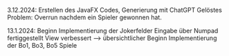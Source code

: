 3.12.2024:
Erstellen des JavaFX Codes, 
Generierung mit ChatGPT
Gelöstes Problem: Overrun nachdem ein Spieler gewonnen hat.

13.1.2024:
Beginn Implementierung der Jokerfelder
Eingabe über Numpad fertiggestellt 
View verbessert --> übersichtlicher
Beginn Implementierung der Bo1, Bo3, Bo5 Spiele
